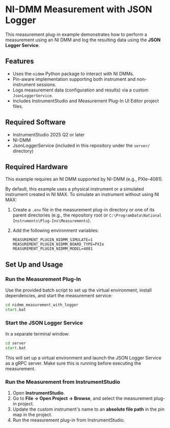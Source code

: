 # NI-DMM Measurement with JSON Logger

This measurement plug-in example demonstrates how to perform a measurement using an NI DMM and log the resulting data using the **JSON Logger Service**.

## Features

- Uses the `nidmm` Python package to interact with NI DMMs.
- Pin-aware implementation supporting both instrument and non-instrument sessions.
- Logs measurement data (configuration and results) via a custom `JsonLoggerService`.
- Includes InstrumentStudio and Measurement Plug-In UI Editor project files.

## Required Software

- InstrumentStudio 2025 Q2 or later
- NI-DMM
- JsonLoggerService (included in this repository under the `server/` directory)

## Required Hardware

This example requires an NI DMM supported by NI-DMM (e.g., PXIe-4081).

By default, this example uses a physical instrument or a simulated instrument created in NI MAX. To simulate an instrument without using NI MAX:

1. Create a `.env` file in the measurement plug-in directory or one of its parent directories (e.g., the repository root or `C:\ProgramData\National Instruments\Plug-Ins\Measurements`).
2. Add the following environment variables:

    ```env
    MEASUREMENT_PLUGIN_NIDMM_SIMULATE=1
    MEASUREMENT_PLUGIN_NIDMM_BOARD_TYPE=PXIe
    MEASUREMENT_PLUGIN_NIDMM_MODEL=4081
    ```

## Set Up and Usage

### Run the Measurement Plug-In

Use the provided batch script to set up the virtual environment, install dependencies, and start the measurement service:

```cmd
cd nidmm_measurement_with_logger
start.bat
```

### Start the JSON Logger Service

In a separate terminal window:

```cmd
cd server
start.bat
```

This will set up a virtual environment and launch the JSON Logger Service as a gRPC server. Make sure this is running before executing the measurement.

### Run the Measurement from InstrumentStudio

1. Open **InstrumentStudio**.
2. Go to **File -> Open Project -> Browse**, and select the measurement plug-in project.
3. Update the custom instrument's name to an **absolute file path** in the pin map in the project.
4. Run the measurement plug-in from InstrumentStudio.
